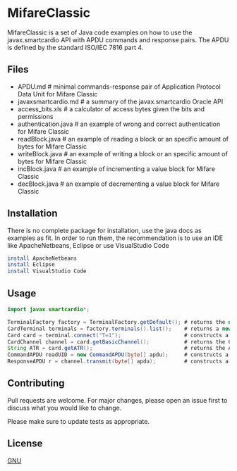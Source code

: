 # MifareClassic

MifareClassic is a set of Java code examples on how to use the javax.smartcardio API with APDU commands and response pairs.
The APDU is defined by the standard ISO/IEC 7816 part 4.

## Files
* APDU.md               # minimal commands-response pair of Application Protocol Data Unit for Mifare Classic
* javaxsmartcardio.md   # a summary of the javax.smartcardio Oracle API
* access_bits.xls       # a calculator of access bytes given the bits and permissions
* authentication.java   # an example of wrong and correct authentication for Mifare Classic
* readBlock.java        # an example of reading a block or an specific amount of bytes for Mifare Classic
* writeBlock.java       # an example of writing a block or an specific amount of bytes for Mifare Classic
* incBlock.java         # an example of incrementing a value block for Mifare Classic
* decBlock.java         # an example of decrementing a value block for Mifare Classic

## Installation 

There is no complete package for installation, use the java docs as examples as fit. In order to run them, the recommendation is to use
an IDE like ApacheNetbeans, Eclipse or use VisualStudio Code

```bash
install ApacheNetbeans
install Eclipse
install VisualStudio Code
```

## Usage

```java
import javax.smartcardio*;

TerminalFactory factory = TerminalFactory.getDefault(); # returns the default TerminalFactory instance
CardTerminal terminals = factory.terminals().list();    # returns a new CardTerminals object encapsulating the terminals supported by this factory
Card card = terminal.connect("T=1");                    # constructs a new Card object (the protocol in use for this types of cards, for example "T=0" or "T=1")
CardChannel channel = card.getBasicChannel();           # returns the CardChannel for the basic logical channel
String ATR = card.getATR();                             # returns the ATR of this card
CommandAPDU readUID = new CommandAPDU(byte[] apdu);     # constructs a CommandAPDU from a byte array containing the complete APDU contents (header and body)
ResponseAPDU r = channel.transmit(byte[] apdu);         # constructs a ResponseAPDU from a byte array containing the complete APDU contents (conditional body and trailed)

```

## Contributing
Pull requests are welcome. For major changes, please open an issue first to discuss what you would like to change.

Please make sure to update tests as appropriate.

## License
[GNU](https://www.gnu.org/licenses/gpl-3.0.html/)
